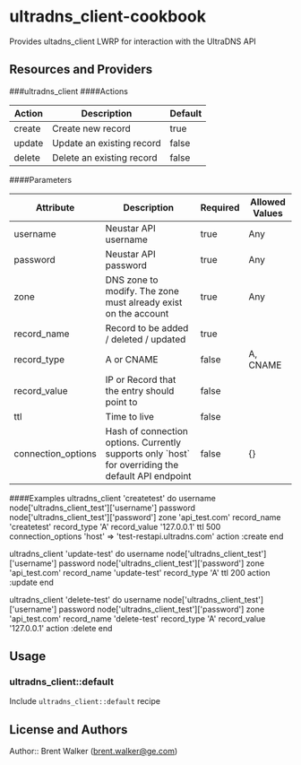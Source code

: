 # ultradns_client-cookbook

Provides ultadns_client LWRP for interaction with the UltraDNS API

## Resources and Providers
###ultradns_client
####Actions
<table>
  <thead>
    <tr>
      <th>Action</th>
      <th>Description</th>
      <th>Default</th>
    </tr>
  </thead>
  <tr>
    <td>create</td>
    <td>Create new record</td>
    <td>true</td>
  </tr>
  <tr>
    <td>update</td>
    <td>Update an existing record</td>
    <td>false</td>
  </tr>
  <tr>
    <td>delete</td>
    <td>Delete an existing record</td>
    <td>false</td>
  </tr>
</table>

####Parameters
<table>
  <thead>
    <tr>
      <th>Attribute</th>
      <th>Description</th>
      <th>Required</th>
      <th>Allowed Values</th>
    </tr>
  </thead>
  <tr>
    <td>username</td>
    <td>Neustar API username</td>
    <td>true</td>
    <td>Any</td>
  </tr>
  <tr>
    <td>password</td>
    <td>Neustar API password</td>
    <td>true</td>
    <td>Any</td>
  </tr>
  <tr>
    <td>zone</td>
    <td>DNS zone to modify. The zone must already exist on the account</td>
    <td>true</td>
    <td>Any</td>
  </tr>
  <tr>
    <td>record_name</td>
    <td>Record to be added / deleted / updated</td>
    <td>true</td>
    <td></td>
  </tr>
  <tr>
    <td>record_type</td>
    <td>A or CNAME</td>
    <td>false</td>
    <td>A, CNAME</td>
  </tr>
  <tr>
    <td>record_value</td>
    <td>IP or Record that the entry should point to</td>
    <td>false</td>
    <td></td>
  </tr>
  <tr>
    <td>ttl</td>
    <td>Time to live</td>
    <td>false</td>
    <td></td>
  </tr>
  <tr>
    <td>connection_options</td>
    <td>
      Hash of connection options. Currently supports only `host` for overriding the default API endpoint
    </td>
    <td>false</td>
    <td>{}</td>
  </tr>
</table>

####Examples
  ultradns_client 'createtest' do
    username node['ultradns_client_test']['username']
    password node['ultradns_client_test']['password']
    zone 'api_test.com'
    record_name 'createtest'
    record_type 'A'
    record_value '127.0.0.1'
    ttl 500
    connection_options 'host' => 'test-restapi.ultradns.com'
    action :create
  end

  ultradns_client 'update-test' do
   username node['ultradns_client_test']['username']
   password node['ultradns_client_test']['password']
   zone 'api_test.com'
   record_name 'update-test'
   record_type 'A'
   ttl 200
   action :update
  end

  ultradns_client 'delete-test' do
    username node['ultradns_client_test']['username']
    password node['ultradns_client_test']['password']
    zone 'api_test.com'
    record_name 'delete-test'
    record_type 'A'
    record_value '127.0.0.1'
    action :delete
  end

## Usage

### ultradns_client::default

Include `ultradns_client::default` recipe

###

## License and Authors

Author:: Brent Walker (<brent.walker@ge.com>)
